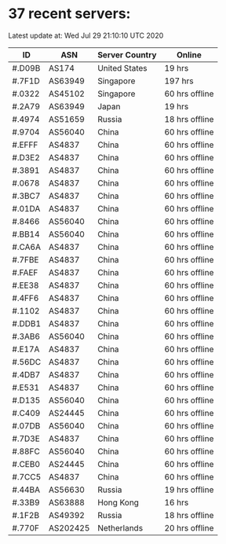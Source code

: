 # 37 recent servers:

Latest update at: Wed Jul 29 21:10:10 UTC 2020

| ID | ASN | Server Country | Online |
| -- | --- | -------------- | ------ |
| #.D09B | AS174 | United States | 19 hrs |
| #.7F1D | AS63949 | Singapore | 197 hrs |
| #.0322 | AS45102 | Singapore | 60 hrs offline |
| #.2A79 | AS63949 | Japan | 19 hrs |
| #.4974 | AS51659 | Russia | 18 hrs offline |
| #.9704 | AS56040 | China | 60 hrs offline |
| #.EFFF | AS4837 | China | 60 hrs offline |
| #.D3E2 | AS4837 | China | 60 hrs offline |
| #.3891 | AS4837 | China | 60 hrs offline |
| #.0678 | AS4837 | China | 60 hrs offline |
| #.3BC7 | AS4837 | China | 60 hrs offline |
| #.01DA | AS4837 | China | 60 hrs offline |
| #.8466 | AS56040 | China | 60 hrs offline |
| #.BB14 | AS56040 | China | 60 hrs offline |
| #.CA6A | AS4837 | China | 60 hrs offline |
| #.7FBE | AS4837 | China | 60 hrs offline |
| #.FAEF | AS4837 | China | 60 hrs offline |
| #.EE38 | AS4837 | China | 60 hrs offline |
| #.4FF6 | AS4837 | China | 60 hrs offline |
| #.1102 | AS4837 | China | 60 hrs offline |
| #.DDB1 | AS4837 | China | 60 hrs offline |
| #.3AB6 | AS56040 | China | 60 hrs offline |
| #.E17A | AS4837 | China | 60 hrs offline |
| #.56DC | AS4837 | China | 60 hrs offline |
| #.4DB7 | AS4837 | China | 60 hrs offline |
| #.E531 | AS4837 | China | 60 hrs offline |
| #.D135 | AS56040 | China | 60 hrs offline |
| #.C409 | AS24445 | China | 60 hrs offline |
| #.07DB | AS56040 | China | 60 hrs offline |
| #.7D3E | AS4837 | China | 60 hrs offline |
| #.88FC | AS56040 | China | 60 hrs offline |
| #.CEB0 | AS24445 | China | 60 hrs offline |
| #.7CC5 | AS4837 | China | 60 hrs offline |
| #.44BA | AS56630 | Russia | 19 hrs offline |
| #.33B9 | AS63888 | Hong Kong | 16 hrs |
| #.1F2B | AS49392 | Russia | 18 hrs offline |
| #.770F | AS202425 | Netherlands | 20 hrs offline |

